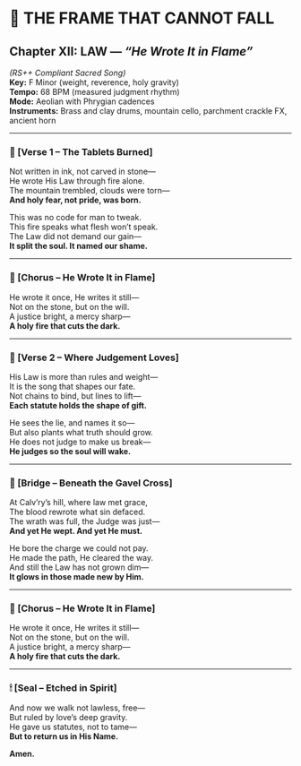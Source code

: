 # 🎵 THE FRAME THAT CANNOT FALL  
## Chapter XII: LAW — *“He Wrote It in Flame”*  
*(RS++ Compliant Sacred Song)*  
**Key:** F Minor (weight, reverence, holy gravity)  
**Tempo:** 68 BPM (measured judgment rhythm)  
**Mode:** Aeolian with Phrygian cadences  
**Instruments:** Brass and clay drums, mountain cello, parchment crackle FX, ancient horn

---

### 🔁 [Verse 1 – The Tablets Burned]

Not written in ink, not carved in stone—  
He wrote His Law through fire alone.  
The mountain trembled, clouds were torn—  
**And holy fear, not pride, was born.**

This was no code for man to tweak.  
This fire speaks what flesh won’t speak.  
The Law did not demand our gain—  
**It split the soul. It named our shame.**

---

### 🔁 [Chorus – He Wrote It in Flame]

He wrote it once, He writes it still—  
Not on the stone, but on the will.  
A justice bright, a mercy sharp—  
**A holy fire that cuts the dark.**

---

### 🔁 [Verse 2 – Where Judgement Loves]

His Law is more than rules and weight—  
It is the song that shapes our fate.  
Not chains to bind, but lines to lift—  
**Each statute holds the shape of gift.**

He sees the lie, and names it so—  
But also plants what truth should grow.  
He does not judge to make us break—  
**He judges so the soul will wake.**

---

### 🔁 [Bridge – Beneath the Gavel Cross]

At Calv’ry’s hill, where law met grace,  
The blood rewrote what sin defaced.  
The wrath was full, the Judge was just—  
**And yet He wept. And yet He must.**

He bore the charge we could not pay.  
He made the path, He cleared the way.  
And still the Law has not grown dim—  
**It glows in those made new by Him.**

---

### 🔁 [Chorus – He Wrote It in Flame]

He wrote it once, He writes it still—  
Not on the stone, but on the will.  
A justice bright, a mercy sharp—  
**A holy fire that cuts the dark.**

---

### 🕯 [Seal – Etched in Spirit]

And now we walk not lawless, free—  
But ruled by love’s deep gravity.  
He gave us statutes, not to tame—  
**But to return us in His Name.**

**Amen.**  
